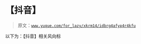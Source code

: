 # 【抖音】

> 原文：[`www.yuque.com/for_lazy/xkrm14/idbrg4afyp4r4kfu`](https://www.yuque.com/for_lazy/xkrm14/idbrg4afyp4r4kfu)

以下为：【抖音】相关风向标

